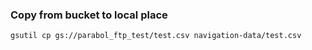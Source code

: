 ### Copy from bucket to local place







```shell
gsutil cp gs://parabol_ftp_test/test.csv navigation-data/test.csv
```
